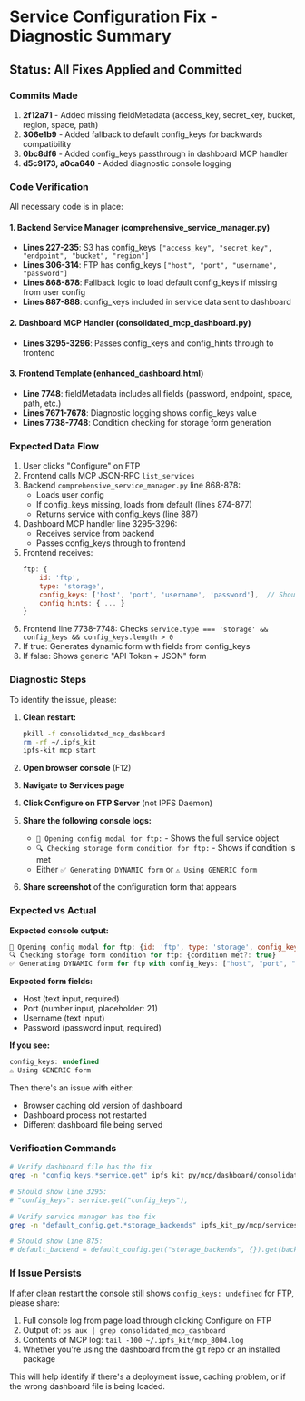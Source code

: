# Service Configuration Fix - Diagnostic Summary

## Status: All Fixes Applied and Committed

### Commits Made
1. **2f12a71** - Added missing fieldMetadata (access_key, secret_key, bucket, region, space, path)
2. **306e1b9** - Added fallback to default config_keys for backwards compatibility
3. **0bc8df6** - Added config_keys passthrough in dashboard MCP handler
4. **d5c9173, a0ca640** - Added diagnostic console logging

### Code Verification

All necessary code is in place:

#### 1. Backend Service Manager (comprehensive_service_manager.py)
- **Lines 227-235**: S3 has config_keys `["access_key", "secret_key", "endpoint", "bucket", "region"]`
- **Lines 306-314**: FTP has config_keys `["host", "port", "username", "password"]`
- **Lines 868-878**: Fallback logic to load default config_keys if missing from user config
- **Lines 887-888**: config_keys included in service data sent to dashboard

#### 2. Dashboard MCP Handler (consolidated_mcp_dashboard.py)
- **Lines 3295-3296**: Passes config_keys and config_hints through to frontend

#### 3. Frontend Template (enhanced_dashboard.html)
- **Line 7748**: fieldMetadata includes all fields (password, endpoint, space, path, etc.)
- **Lines 7671-7678**: Diagnostic logging shows config_keys value
- **Lines 7738-7748**: Condition checking for storage form generation

### Expected Data Flow

1. User clicks "Configure" on FTP
2. Frontend calls MCP JSON-RPC `list_services`
3. Backend `comprehensive_service_manager.py` line 868-878:
   - Loads user config
   - If config_keys missing, loads from default (lines 874-877)
   - Returns service with config_keys (line 887)
4. Dashboard MCP handler line 3295-3296:
   - Receives service from backend
   - Passes config_keys through to frontend
5. Frontend receives:
   ```javascript
   ftp: {
       id: 'ftp',
       type: 'storage',
       config_keys: ['host', 'port', 'username', 'password'],  // Should be here
       config_hints: { ... }
   }
   ```
6. Frontend line 7738-7748: Checks `service.type === 'storage' && config_keys && config_keys.length > 0`
7. If true: Generates dynamic form with fields from config_keys
8. If false: Shows generic "API Token + JSON" form

### Diagnostic Steps

To identify the issue, please:

1. **Clean restart:**
   ```bash
   pkill -f consolidated_mcp_dashboard
   rm -rf ~/.ipfs_kit
   ipfs-kit mcp start
   ```

2. **Open browser console** (F12)

3. **Navigate to Services page**

4. **Click Configure on FTP Server** (not IPFS Daemon)

5. **Share the following console logs:**
   - `🔧 Opening config modal for ftp:` - Shows the full service object
   - `🔍 Checking storage form condition for ftp:` - Shows if condition is met
   - Either `✅ Generating DYNAMIC form` or `⚠️ Using GENERIC form`

6. **Share screenshot** of the configuration form that appears

### Expected vs Actual

**Expected console output:**
```javascript
🔧 Opening config modal for ftp: {id: 'ftp', type: 'storage', config_keys: ['host', 'port', 'username', 'password'], ...}
🔍 Checking storage form condition for ftp: {condition met?: true}
✅ Generating DYNAMIC form for ftp with config_keys: ["host", "port", "username", "password"]
```

**Expected form fields:**
- Host (text input, required)
- Port (number input, placeholder: 21)
- Username (text input)
- Password (password input, required)

**If you see:**
```javascript
config_keys: undefined
⚠️ Using GENERIC form
```

Then there's an issue with either:
- Browser caching old version of dashboard
- Dashboard process not restarted
- Different dashboard file being served

### Verification Commands

```bash
# Verify dashboard file has the fix
grep -n "config_keys.*service.get" ipfs_kit_py/mcp/dashboard/consolidated_mcp_dashboard.py

# Should show line 3295:
# "config_keys": service.get("config_keys"),

# Verify service manager has the fix  
grep -n "default_config.get.*storage_backends" ipfs_kit_py/mcp/services/comprehensive_service_manager.py

# Should show line 875:
# default_backend = default_config.get("storage_backends", {}).get(backend_id, {})
```

### If Issue Persists

If after clean restart the console still shows `config_keys: undefined` for FTP, please share:

1. Full console log from page load through clicking Configure on FTP
2. Output of: `ps aux | grep consolidated_mcp_dashboard`
3. Contents of MCP log: `tail -100 ~/.ipfs_kit/mcp_8004.log`
4. Whether you're using the dashboard from the git repo or an installed package

This will help identify if there's a deployment issue, caching problem, or if the wrong dashboard file is being loaded.
